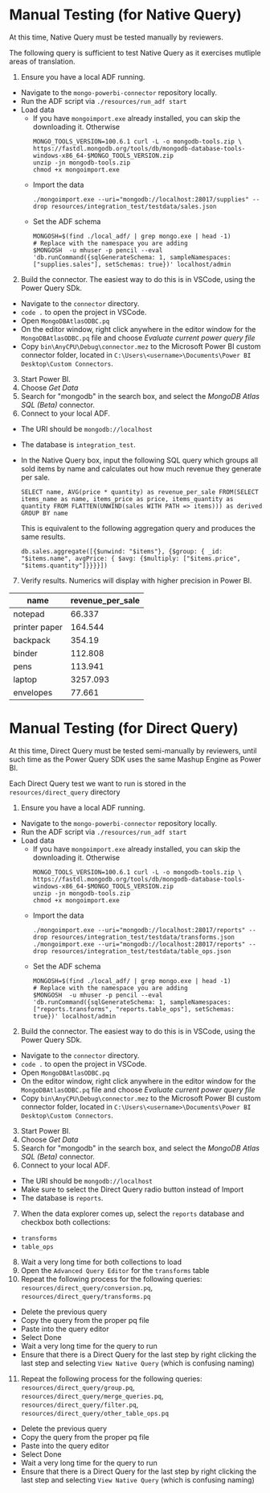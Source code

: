 # Manual Testing (for Native Query)

At this time, Native Query must be tested manually by reviewers.

The following query is sufficient to test Native Query as it exercises mutliple areas of translation.

1. Ensure you have a local ADF running.
- Navigate to the `mongo-powerbi-connector` repository locally.
- Run the ADF script via `./resources/run_adf start`
- Load data
  - If you have `mongoimport.exe` already installed, you can skip the downloading it. Otherwise
    ```
    MONGO_TOOLS_VERSION=100.6.1 curl -L -o mongodb-tools.zip \
    https://fastdl.mongodb.org/tools/db/mongodb-database-tools-windows-x86_64-$MONGO_TOOLS_VERSION.zip
    unzip -jn mongodb-tools.zip
    chmod +x mongoimport.exe
    ```
  - Import the data
    ```
    ./mongoimport.exe --uri="mongodb://localhost:28017/supplies" --drop resources/integration_test/testdata/sales.json
    ```
  - Set the ADF schema
    ```
    MONGOSH=$(find ./local_adf/ | grep mongo.exe | head -1)
    # Replace with the namespace you are adding
    $MONGOSH  -u mhuser -p pencil --eval 'db.runCommand({sqlGenerateSchema: 1, sampleNamespaces: ["supplies.sales"], setSchemas: true})' localhost/admin
    ```

2. Build the connector. The easiest way to do this is in VSCode, using the Power Query SDk.
- Navigate to the `connector` directory.
- `code .` to open the project in VSCode.
- Open `MongoDBAtlasODBC.pq`
- On the editor window, right click anywhere in the editor window for the `MongoDBAtlasODBC.pq` file and choose *Evaluate current power query file*
- Copy `bin\AnyCPU\Debug\connector.mez` to the Microsoft Power BI custom connector folder, located in `C:\Users\<username>\Documents\Power BI Desktop\Custom Connectors`.

3. Start Power BI.
4. Choose *Get Data*
5. Search for "mongodb" in the search box, and select the *MongoDB Atlas SQL (Beta)* connector.
6. Connect to your local ADF. 
- The URI should be `mongodb://localhost` 
- The database is `integration_test`.
- In the Native Query box, input the following SQL query which groups all sold items by name and calculates out how much revenue they generate per sale.
  ```
  SELECT name, AVG(price * quantity) as revenue_per_sale FROM(SELECT items_name as name, items_price as price, items_quantity as quantity FROM FLATTEN(UNWIND(sales WITH PATH => items))) as derived GROUP BY name
  ```
  
  This is equivalent to the following aggregation query and produces the same results.
  ```
  db.sales.aggregate([{$unwind: "$items"}, {$group: { _id: "$items.name", avgPrice: { $avg: {$multiply: ["$items.price", "$items.quantity"]}}}}])
  ```

7. Verify results. Numerics will display with higher precision in Power BI.

| name | revenue_per_sale |
| ---- | ---- |
| notepad | 66.337 |
| printer paper | 164.544 |
| backpack | 354.19 |
| binder | 112.808 |
| pens | 113.941 |
| laptop | 3257.093 |
| envelopes | 77.661 |

# Manual Testing (for Direct Query)

At this time, Direct Query must be tested semi-manually by reviewers, until such time as the Power Query
SDK uses the same Mashup Engine as Power BI.

Each Direct Query test we want to run is stored in the `resources/direct_query` directory

1. Ensure you have a local ADF running.
- Navigate to the `mongo-powerbi-connector` repository locally.
- Run the ADF script via `./resources/run_adf start`
- Load data
  - If you have `mongoimport.exe` already installed, you can skip the downloading it. Otherwise
    ```
    MONGO_TOOLS_VERSION=100.6.1 curl -L -o mongodb-tools.zip \
    https://fastdl.mongodb.org/tools/db/mongodb-database-tools-windows-x86_64-$MONGO_TOOLS_VERSION.zip
    unzip -jn mongodb-tools.zip
    chmod +x mongoimport.exe
    ```
  - Import the data
    ```
    ./mongoimport.exe --uri="mongodb://localhost:28017/reports" --drop resources/integration_test/testdata/transforms.json
    ./mongoimport.exe --uri="mongodb://localhost:28017/reports" --drop resources/integration_test/testdata/table_ops.json
    ```
  - Set the ADF schema
    ```
    MONGOSH=$(find ./local_adf/ | grep mongo.exe | head -1)
    # Replace with the namespace you are adding
    $MONGOSH  -u mhuser -p pencil --eval 'db.runCommand({sqlGenerateSchema: 1, sampleNamespaces: ["reports.transforms", "reports.table_ops"], setSchemas: true})' localhost/admin
    ```

2. Build the connector. The easiest way to do this is in VSCode, using the Power Query SDk.
- Navigate to the `connector` directory.
- `code .` to open the project in VSCode.
- Open `MongoDBAtlasODBC.pq`
- On the editor window, right click anywhere in the editor window for the `MongoDBAtlasODBC.pq` file and choose *Evaluate current power query file*
- Copy `bin\AnyCPU\Debug\connector.mez` to the Microsoft Power BI custom connector folder, located in `C:\Users\<username>\Documents\Power BI Desktop\Custom Connectors`.

3. Start Power BI.
4. Choose *Get Data*
5. Search for "mongodb" in the search box, and select the *MongoDB Atlas SQL (Beta)* connector.
6. Connect to your local ADF.
- The URI should be `mongodb://localhost`
- Make sure to select the Direct Query radio button instead of Import
- The database is `reports`.
7. When the data explorer comes up, select the `reports` database and checkbox both collections:
- `transforms`
- `table_ops`
8. Wait a very long time for both collections to load
9. Open the `Advanced Query Editor` for the `transforms` table
10. Repeat the following process for the following queries: `resources/direct_query/conversion.pq`,
    `resources/direct_query/transforms.pq`
- Delete the previous query
- Copy the query from the proper pq file
- Paste into the query editor
- Select Done
- Wait a very long time for the query to run
- Ensure that there is a Direct Query for the last step by right clicking the last step and
  selecting `View Native Query` (which is confusing naming)
11. Repeat the following process for the following queries: `resources/direct_query/group.pq`,
    `resources/direct_query/merge_queries.pq`, `resources/direct_query/filter.pq`,
    `resources/direct_query/other_table_ops.pq`
- Delete the previous query
- Copy the query from the proper pq file
- Paste into the query editor
- Select Done
- Wait a very long time for the query to run
- Ensure that there is a Direct Query for the last step by right clicking the last step and
  selecting `View Native Query` (which is confusing naming)
